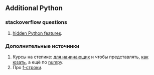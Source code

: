 ## Additional Python

### stackoverflow questions
1. [hidden Python features](https://stackoverflow.com/questions/101268/hidden-features-of-python).

### Дополнительные источники
1. Курсы на степике:
   [для начинающих](https://stepik.org/course/67/syllabus) и
   чтобы представлять, [как юзать](https://stepik.org/course/512/syllabus),
   а ещё по [numpy](https://stepik.org/course/3356/syllabus).
2. Про [f-строки](https://shultais.education/blog/python-f-strings).
